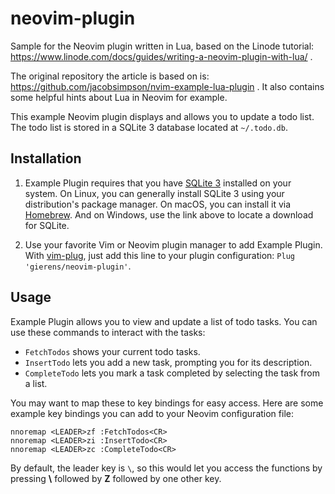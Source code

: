 # neovim-plugin
Sample for the Neovim plugin written in Lua, based on the Linode tutorial:
https://www.linode.com/docs/guides/writing-a-neovim-plugin-with-lua/ .

The original repository the article is based on is:
https://github.com/jacobsimpson/nvim-example-lua-plugin .
It also contains some helpful hints about Lua in Neovim for example.

This example Neovim plugin displays and allows you to update a todo list.
The todo list is stored in a SQLite 3 database located at `~/.todo.db`.

## Installation

1. Example Plugin requires that you have [SQLite 3](https://www.sqlite.org/index.html) installed on your system.
On Linux, you can generally install SQLite 3 using your distribution's package
manager. On macOS, you can install it via [Homebrew](https://brew.sh/). And on Windows, use the
link above to locate a download for SQLite.

2. Use your favorite Vim or Neovim plugin manager to add Example Plugin.
With [vim-plug](https://github.com/junegunn/vim-plug), just add this line to your plugin configuration:
`Plug 'gierens/neovim-plugin'`.

## Usage

Example Plugin allows you to view and update a list of todo tasks. You can
use these commands to interact with the tasks:

- `FetchTodos` shows your current todo tasks.
- `InsertTodo` lets you add a new task, prompting you for its description.
- `CompleteTodo` lets you mark a task completed by selecting the task from
  a list.

You may want to map these to key bindings for easy access. Here are some
example key bindings you can add to your Neovim configuration file:

    nnoremap <LEADER>zf :FetchTodos<CR>
    nnoremap <LEADER>zi :InsertTodo<CR>
    nnoremap <LEADER>zc :CompleteTodo<CR>

By default, the leader key is `\`, so this would let you access the functions by
pressing **\\** followed by **Z** followed by one other key.

